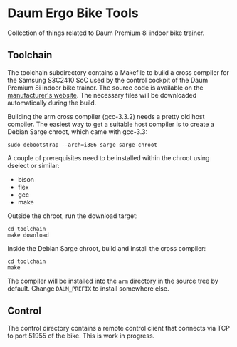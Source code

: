 # Daum Ergo Bike Tools

Collection of things related to Daum Premium 8i indoor bike trainer.

## Toolchain

The toolchain subdirectory contains a Makefile to build a cross
compiler for the Samsung S3C2410 SoC used by the control cockpit of
the Daum Premium 8i indoor bike trainer. The source code is available
on the
[manufacturer's website](http://www.daum-electronic.de/de/download/GPL/).
The necessary files will be downloaded automatically during the build.

Building the arm cross compiler (gcc-3.3.2) needs a pretty old host
compiler. The easiest way to get a suitable host compiler is to create
a Debian Sarge chroot, which came with gcc-3.3:

```
sudo debootstrap --arch=i386 sarge sarge-chroot
```

A couple of prerequisites need to be installed within the chroot using
dselect or similar:

* bison
* flex
* gcc
* make

Outside the chroot, run the download target:

```
cd toolchain
make download
```

Inside the Debian Sarge chroot, build and install the cross compiler:

```
cd toolchain
make
```

The compiler will be installed into the `arm` directory in the
source tree by default. Change `DAUM_PREFIX` to install somewhere else.

## Control

The control directory contains a remote control client that
connects via TCP to port 51955 of the bike. This is work
in progress.

